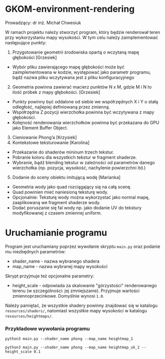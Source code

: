 # GKOM-environment-rendering

Prowadzący: dr inż. Michał Chwesiuk

W ramach projektu należy stworzyć program, który będzie renderował teren
przy wykorzystaniu mapy wysokości.
W tym celu należy zaimplementować następujące punkty:
1. Przygotowanie geometrii środowiska opartą o wczytaną mapę głębokości [Grzesiek]
- Wybór pliku zawierającego mapę głębokości może być zaimplementowana w kodzie, występować jako parametr programu, bądź nazwa pliku wczytywana jest z pliku konfiguracyjnego
2. Geometria powinna zawierać macierz punktów N x M, gdzie M i N to ilość próbek z mapy głębokości. [Grzesiek]
- Punkty powinny być oddalone od siebie we współrzędnych X i Y o stałą odległość, najlepiej definiowaną przez zmienną.
- Współrzędna Z pozycji wierzchołka powinna być wczytywana z mapy głębokości.
- Kolejność renderowania wierzchołków powinna być przekazana do GPU jako Element Buffer Object.
3. Cieniowanie Phong’a [Krzysiek]
4. Kontekstowe teksturowanie [Karolina]
- Przekazanie do shaderów mininum trzech tekstur.
- Pobranie koloru dla wszystkich tekstur w fragment shaderze.
- Wybranie, bądź blending tekstur w zależności od parametrów danego wierzchołka (np. pozycja, wysokość, nachylenie powierzchni itd.)
5. Dodanie do sceny obiektu imitującą wodę [Marianka]
- Geometria wody jako quad rozciągający się na całą scenę.
- Quad powinien mieć naniesioną teksturę wody.
- Opcjonalnie: Teksturę wody można wykorzystać jako normal mapę, zaaplikowaną we fragment shaderze wody.
- Dodać poruszanie się fal wody np. jako dodanie UV do tekstury modyfikowanej z czasem zmiennej uniform.

# Uruchamianie programu

Program jest uruchamiany poprzez wywołanie skryptu `main.py` oraz podanie mu niezbędnych parametrów:
- shader_name - nazwa wybranego shadera
- map_name - nazwa wybranej mapy wysokości

Skrypt przyjmuje też opcjonalne parametry:
- height_scale - odpowiada za skalowanie "górzystości" renderowanego terenu (w szczególności: jej zmniejszanie). Przyjmuje wartości zmiennoprzecinkowe. Domyślnie wynosi `1.0`.

Należy pamiętać, że wszystkie shadery powinny znajdować się w katalogu `resources/shaders/`, natomiast wszystkie mapy wysokości w katalogu `resources/heightmaps/`.

### Przykładowe wywołania programu

`python3 main.py --shader_name phong --map_name heightmap_1`

`python3 main.py --shader_name phong --map_name heightmap_uk_2 --height_scale 0.1`